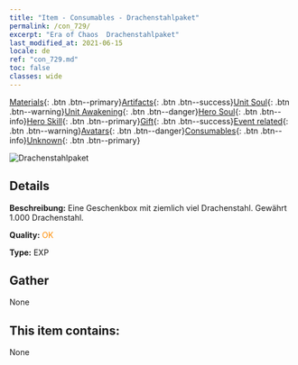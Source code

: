 ```yaml
---
title: "Item - Consumables - Drachenstahlpaket"
permalink: /con_729/
excerpt: "Era of Chaos  Drachenstahlpaket"
last_modified_at: 2021-06-15
locale: de
ref: "con_729.md"
toc: false
classes: wide
---
```

 [Materials](/ItemsDE/){: .btn .btn--primary}[Artifacts](/ItemsDE/Artifacts/){: .btn .btn--success}[Unit Soul](/ItemsDE/UnitSoul/){: .btn .btn--warning}[Unit Awakening](/ItemsDE/UnitAwakening/){: .btn .btn--danger}[Hero Soul](/ItemsDE/HeroSoul/){: .btn .btn--info}[Hero Skill](/ItemsDE/HeroSkill/){: .btn .btn--primary}[Gift](/ItemsDE/Gift/){: .btn .btn--success}[Event related](/ItemsDE/Events/){: .btn .btn--warning}[Avatars](/ItemsDE/Avatars/){: .btn .btn--danger}[Consumables](/ItemsDE/Consumables/){: .btn .btn--info}[Unknown](/ItemsDE/Unknown/){: .btn .btn--primary}

 ![Drachenstahlpaket](/images/t/i_907004.png)

## Details
 **Beschreibung:** Eine Geschenkbox mit ziemlich viel Drachenstahl. Gewährt 1.000 Drachenstahl.

 **Quality:** <span style="color: #FF8C00">OK</span>

 **Type:** EXP

## Gather

  None

## This item contains:

  None


